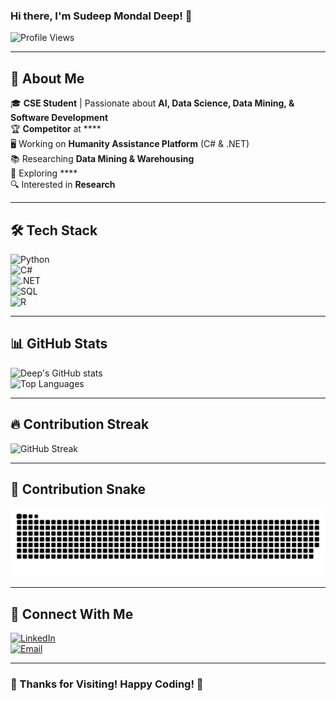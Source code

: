 ### Hi there, I'm Sudeep Mondal Deep! 👋

![Profile Views](https://komarev.com/ghpvc/?username=DeepMondal&color=blue)

---

## 🚀 About Me  
🎓 **CSE Student** | Passionate about **AI, Data Science, Data Mining,  & Software Development**  
🏆 **Competitor** at ****  
🖥️ Working on **Humanity Assistance Platform** (C# & .NET)  
📚 Researching **Data Mining & Warehousing**  
🤖 Exploring ****  
🔍 Interested in **Research**  

---

## 🛠️ Tech Stack  

![Python](https://img.shields.io/badge/-Python-3776AB?style=flat&logo=python&logoColor=white)  
![C#](https://img.shields.io/badge/-C%23-239120?style=flat&logo=c-sharp&logoColor=white)  
![.NET](https://img.shields.io/badge/-DotNet-5C2D91?style=flat&logo=dotnet&logoColor=white)  
![SQL](https://img.shields.io/badge/-SQL-4479A1?style=flat&logo=mysql&logoColor=white)  
![R](https://img.shields.io/badge/-R-276DC3?style=flat&logo=r&logoColor=white)  

---

## 📊 GitHub Stats  

![Deep's GitHub stats](https://github-readme-stats.vercel.app/api?username=sudeepmondal&show_icons=true&theme=radical)  
![Top Languages](https://github-readme-stats.vercel.app/api/top-langs/?username=sudeepmondal&layout=compact&theme=radical)  

---

## 🔥 Contribution Streak  

![GitHub Streak](https://github-readme-streak-stats.herokuapp.com/?user=sudeepmondal&theme=radical)  

---

## 🐍 Contribution Snake  

![Contribution Snake](https://raw.githubusercontent.com/sudeepmondal/sudeepmondal/output/github-contribution-grid-snake.svg)

---

## 🤝 Connect With Me  

[![LinkedIn](https://img.shields.io/badge/-LinkedIn-0077B5?style=flat&logo=linkedin&logoColor=white)](https://www.linkedin.com/in/smdeep/)  
[![Email](https://img.shields.io/badge/-Email-D14836?style=flat&logo=gmail&logoColor=white)](smdeep137@gmail.com)  

---

### 🎉 Thanks for Visiting! Happy Coding! 🚀
